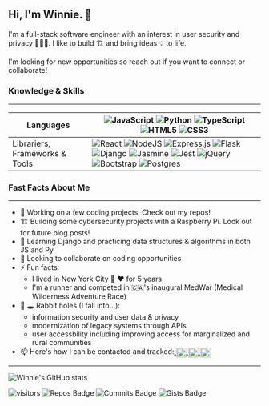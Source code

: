 ## Hi, I'm Winnie. 👋

I'm a full-stack software engineer with an interest in user security and privacy 🕵🏻‍♀️. I like to build 🏗 and bring ideas 💡 to life. 

I'm looking for new opportunities so reach out if you want to connect or collaborate!

### Knowledge & Skills
---- 
<!-- | | | -->
| Languages | <img alt="JavaScript" src="https://img.shields.io/badge/javascript%20-%23323330.svg?&style=for-the-badge&logo=javascript&logoColor=%23F7DF1E"/> <img alt="Python" src="https://img.shields.io/badge/python%20-%2314354C.svg?&style=for-the-badge&logo=python&logoColor=white"/> <img alt="TypeScript" src="https://img.shields.io/badge/typescript%20-%23007ACC.svg?&style=for-the-badge&logo=typescript&logoColor=white"/> <img alt="HTML5" src="https://img.shields.io/badge/html5%20-%23E34F26.svg?&style=for-the-badge&logo=html5&logoColor=white"/> <img alt="CSS3" src="https://img.shields.io/badge/css3%20-%231572B6.svg?&style=for-the-badge&logo=css3&logoColor=white"/>|
|---|---|
| Librariers, Frameworks & Tools | <img alt="React" src="https://img.shields.io/badge/react%20-%2320232a.svg?&style=for-the-badge&logo=react&logoColor=%2361DAFB"/> <img alt="NodeJS" src="https://img.shields.io/badge/node.js%20-%2343853D.svg?&style=for-the-badge&logo=node.js&logoColor=white"/> <img alt="Express.js" src="https://img.shields.io/badge/express.js%20-%23404d59.svg?&style=for-the-badge"/> <img alt="Flask" src="https://img.shields.io/badge/flask%20-%23000.svg?&style=for-the-badge&logo=flask&logoColor=white"/> <img alt="Django" src="https://img.shields.io/badge/django%20-%23092E20.svg?&style=for-the-badge&logo=django&logoColor=white"/> <img alt="Jasmine" src="https://img.shields.io/badge/jasmine-%238A4182.svg?&style=for-the-badge&logo=jasmine&logoColor=white" /> <img alt="Jest" src="https://img.shields.io/badge/-jest-%23C21325?&style=for-the-badge&logo=jest&logoColor=white"/> <img alt="jQuery" src="https://img.shields.io/badge/jquery%20-%230769AD.svg?&style=for-the-badge&logo=jquery&logoColor=white"/> <img alt="Bootstrap" src="https://img.shields.io/badge/bootstrap%20-%23563D7C.svg?&style=for-the-badge&logo=bootstrap&logoColor=white"/> <img alt="Postgres" src ="https://img.shields.io/badge/postgres-%23316192.svg?&style=for-the-badge&logo=postgresql&logoColor=white"/> 


### Fast Facts About Me
----
- 🔭 Working on a few coding projects. Check out my repos!
- 🏗 Building some cybersecurity projects with a Raspberry Pi. Look out for future blog posts!
- 🌱 Learning Django and practicing data structures & algorithms in both JS and Py
- 👯 Looking to collaborate on coding opportunities
- ⚡ Fun facts: 
    - I lived in New York City 🗽 ❤️ for 5 years
    - I'm a runner and competed in 🇨🇦's inaugural MedWar (Medical Wilderness Adventure Race)
- 🐇 🕳️ Rabbit holes (I fall into...):
    - information security and user data & privacy
    - modernization of legacy systems through APIs
    - user accessbility including improving access for marginalized and rural communities
- 📫 Here's how I can be contacted and tracked:<a href="https://twitter.com/chou_winnie">
  <img align="center" alt="Winnie's Twitter" width="20px" src="https://cdn.jsdelivr.net/npm/simple-icons@v3/icons/twitter.svg" />
</a><a href="https://linkedin.com/in/winniechou">
  <img align="center" alt="Winnie's LinkedIn" width="20px" src="https://cdn.jsdelivr.net/npm/simple-icons@v3/icons/linkedin.svg" />
</a><a href="https://medium.com/@winnie.chou.mb">
  <img align="center" alt="Winnie's Medium" width="20px" src="https://cdn.jsdelivr.net/npm/simple-icons@v3/icons/medium.svg" />
</a>

----
![Winnie's GitHub stats](https://github-readme-stats.vercel.app/api?username=win-c&show_icons=true&theme=nord)

![visitors](https://visitor-badge.glitch.me/badge?page_id=win-c.visitor-badge&color=blue)
![Repos Badge](https://badges.pufler.dev/repos/Win-C?color=blue)
![Commits Badge](https://badges.pufler.dev/commits/weekly/Win-C?color=blue)
![Gists Badge](https://badges.pufler.dev/gists/Win-C?color=blue)
